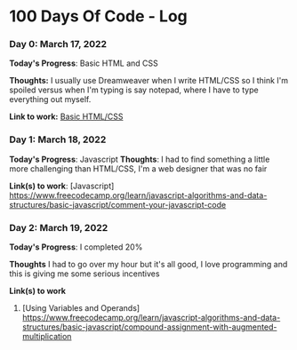 # 100 Days Of Code - Log

### Day 0: March 17, 2022

**Today's Progress**: Basic HTML and CSS

**Thoughts:** I usually use Dreamweaver when I write HTML/CSS so I think I'm spoiled versus when I'm typing is say notepad, where I have to type everything out myself.

**Link to work:** [Basic HTML/CSS](https://www.freecodecamp.org/learn/responsive-web-design/basic-html-and-html5/create-a-set-of-checkboxes)


### Day 1: March 18, 2022

**Today's Progress**: Javascript
**Thoughts**: I had to find something a little more challenging than HTML/CSS, I'm a web designer that was no fair

**Link(s) to work**: [Javascript] https://www.freecodecamp.org/learn/javascript-algorithms-and-data-structures/basic-javascript/comment-your-javascript-code

### Day 2: March 19, 2022

**Today's Progress**: I completed 20%

**Thoughts** I had to go over my hour but it's all good, I love programming and this is giving me some serious incentives 

**Link(s) to work**
1. [Using Variables and Operands] https://www.freecodecamp.org/learn/javascript-algorithms-and-data-structures/basic-javascript/compound-assignment-with-augmented-multiplication

